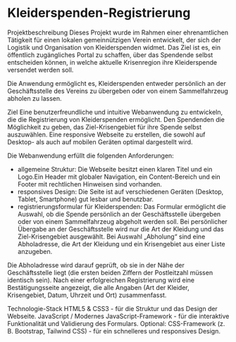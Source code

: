 # Kleiderspenden-Registrierung
Projektbeschreibung
Dieses Projekt wurde im Rahmen einer ehrenamtlichen Tätigkeit für einen lokalen gemeinnützigen Verein entwickelt, der sich der Logistik und Organisation von Kleiderspenden widmet. Das Ziel ist es, ein öffentlich zugängliches Portal zu schaffen, über das Spendende selbst entscheiden können, in welche aktuelle Krisenregion ihre Kleiderspende versendet werden soll.

Die Anwendung ermöglicht es, Kleiderspenden entweder persönlich an der Geschäftsstelle des Vereins zu übergeben oder von einem Sammelfahrzeug abholen zu lassen.

Ziel
Eine benutzerfreundliche und intuitive Webanwendung zu entwickeln, die die Registrierung von Kleiderspenden ermöglicht.
Den Spendenden die Möglichkeit zu geben, das Ziel-Krisengebiet für ihre Spende selbst auszuwählen.
Eine responsive Webseite zu erstellen, die sowohl auf Desktop- als auch auf mobilen Geräten optimal dargestellt wird.

Die Webanwendung erfüllt die folgenden Anforderungen:
- allgemeine Struktur: Die Webseite besitzt einen klaren Titel und ein Logo.Ein Header mit globaler Navigation, ein Content-Bereich und ein Footer mit rechtlichen Hinweisen sind vorhanden.
- responsives Design: Die Seite ist auf verschiedenen Geräten (Desktop, Tablet, Smartphone) gut lesbar und benutzbar.
- registrierungsformular für Kleiderspenden: Das Formular ermöglicht die Auswahl, ob die Spende persönlich an der Geschäftsstelle übergeben oder von einem Sammelfahrzeug abgeholt werden soll. Bei persönlicher Übergabe an der Geschäftsstelle wird nur die Art der Kleidung und das Ziel-Krisengebiet ausgewählt. Bei Auswahl „Abholung“ sind eine Abholadresse, die Art der Kleidung und ein Krisengebiet aus einer Liste anzugeben.

Die Abholadresse wird darauf geprüft, ob sie in der Nähe der Geschäftsstelle liegt (die ersten beiden Ziffern der Postleitzahl müssen identisch sein).
Nach einer erfolgreichen Registrierung wird eine Bestätigungsseite angezeigt, die alle Angaben (Art der Kleider, Krisengebiet, Datum, Uhrzeit und Ort) zusammenfasst.

Technologie-Stack
HTML5 & CSS3 - für die Struktur und das Design der Webseite.
JavaScript / Modernes JavaScript-Framework - für die interaktive Funktionalität und Validierung des Formulars.
Optional: CSS-Framework (z. B. Bootstrap, Tailwind CSS) - für ein schnelleres und responsives Design.
